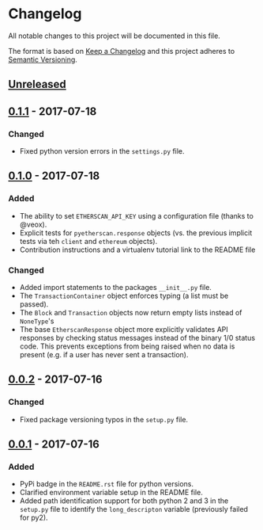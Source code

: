 # Changelog
All notable changes to this project will be documented in this file.

The format is based on [Keep a Changelog](http://keepachangelog.com/en/1.0.0/)
and this project adheres to [Semantic Versioning](http://semver.org/spec/v2.0.0.html).

## [Unreleased]

## [0.1.1] - 2017-07-18
### Changed
- Fixed python version errors in the `settings.py` file.

## [0.1.0] - 2017-07-18
### Added
- The ability to set `ETHERSCAN_API_KEY` using a configuration file (thanks
to @veox).
- Explicit tests for `pyetherscan.response` objects (vs. the previous implicit
  tests via teh `client` and `ethereum` objects).
- Contribution instructions and a virtualenv tutorial link to the README file

### Changed
- Added import statements to the packages `__init__.py` file.
- The `TransactionContainer` object enforces typing (a list must be passed).
- The `Block` and `Transaction` objects now return empty lists instead
  of `NoneType`'s
- The base `EtherscanResponse` object more explicitly validates API responses
  by checking status messages instead of the binary 1/0 status code. This
  prevents exceptions from being raised when no data is present (e.g. if
    a user has never sent a transaction).

## [0.0.2] - 2017-07-16
### Changed
- Fixed package versioning typos in the `setup.py` file.

## [0.0.1] - 2017-07-16
### Added
- PyPi badge in the `README.rst` file for python versions.
- Clarified environment variable setup in the README file.
- Added path identification support for both python 2 and 3 in the `setup.py`
  file to identify the `long_descripton` variable (previously failed for py2).

[Unreleased]: https://github.com/Marto32/pyetherscan/compare/0.1.1...HEAD
[0.1.1]: https://github.com/Marto32/pyetherscan/compare/0.1.0...0.1.1
[0.1.0]: https://github.com/Marto32/pyetherscan/compare/0.0.2...0.1.0
[0.0.2]: https://github.com/Marto32/pyetherscan/compare/0.0.1...0.0.2
[0.0.1]: https://github.com/Marto32/pyetherscan/compare/0.0.0...0.0.1
